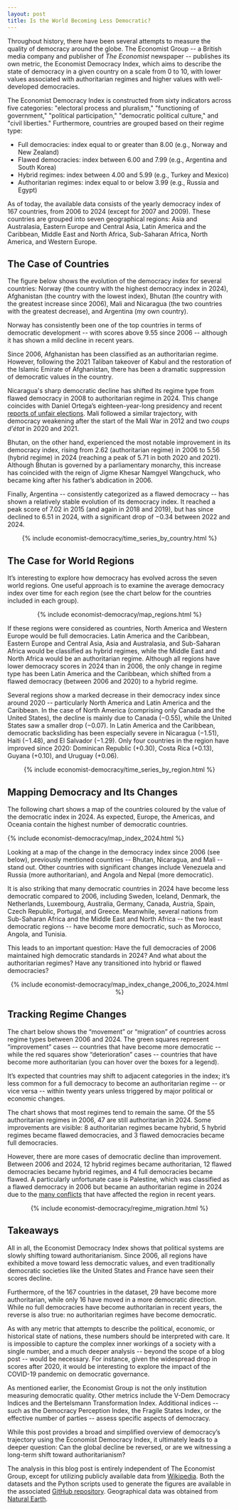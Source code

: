 ```yaml
---
layout: post
title: Is the World Becoming Less Democratic?
---
```


Throughout history, there have been several attempts to measure the quality of democracy around the globe. The Economist Group -- a British media company and publisher of *The Economist* newspaper -- publishes its own metric, the Economist Democracy Index, which aims to describe the state of democracy in a given country on a scale from 0 to 10, with lower values associated with authoritarian regimes and higher values with well-developed democracies.

The Economist Democracy Index is constructed from sixty indicators across five categories: "electoral process and pluralism," "functioning of government," "political participation," "democratic political culture," and "civil liberties." Furthermore, countries are grouped based on their regime type:

- Full democracies: index equal to or greater than 8.00 (e.g., Norway and New Zealand)
- Flawed democracies: index between 6.00 and 7.99 (e.g., Argentina and South Korea)
- Hybrid regimes: index between 4.00 and 5.99 (e.g., Turkey and Mexico)
- Authoritarian regimes: index equal to or below 3.99 (e.g., Russia and Egypt)

As of today, the available data consists of the yearly democracy index of 167 countries, from 2006 to 2024 (except for 2007 and 2009). These countries are grouped into seven geographical regions: Asia and Australasia, Eastern Europe and Central Asia, Latin America and the Caribbean, Middle East and North Africa, Sub-Saharan Africa, North America, and Western Europe.

## The Case of Countries

The figure below shows the evolution of the democracy index for several countries: Norway (the country with the highest democracy index in 2024), Afghanistan (the country with the lowest index), Bhutan (the country with the greatest increase since 2006), Mali and Nicaragua (the two countries with the greatest decrease), and Argentina (my own country).

Norway has consistently been one of the top countries in terms of democratic development -- with scores above 9.55 since 2006 -- although it has shown a mild decline in recent years.

Since 2006, Afghanistan has been classified as an authoritarian regime. However, following the 2021 Taliban takeover of Kabul and the restoration of the Islamic Emirate of Afghanistan, there has been a dramatic suppression of democratic values in the country.

Nicaragua's sharp democratic decline has shifted its regime type from flawed democracy in 2008 to authoritarian regime in 2024. This change coincides with Daniel Ortega’s eighteen-year-long presidency and recent [reports of unfair elections](https://www.bbc.com/news/world-latin-america-59202881). Mali followed a similar trajectory, with democracy weakening after the start of the Mali War in 2012 and two *coups d'état* in 2020 and 2021.

Bhutan, on the other hand, experienced the most notable improvement in its democracy index, rising from 2.62 (authoritarian regime) in 2006 to 5.56 (hybrid regime) in 2024 (reaching a peak of 5.71 in both 2020 and 2021). Although Bhutan is governed by a parliamentary monarchy, this increase has coincided with the reign of Jigme Khesar Namgyel Wangchuck, who became king after his father’s abdication in 2006.

Finally, Argentina -- consistently categorized as a flawed democracy -- has shown a relatively stable evolution of its democracy index. It reached a peak score of 7.02 in 2015 (and again in 2018 and 2019), but has since declined to 6.51 in 2024, with a significant drop of −0.34 between 2022 and 2024.

<div align="center">
    {% include economist-democracy/time_series_by_country.html %}
</div>

## The Case for World Regions

It’s interesting to explore how democracy has evolved across the seven world regions. One useful approach is to examine the average democracy index over time for each region (see the chart below for the countries included in each group).

<div align="center">
    {% include economist-democracy/map_regions.html %}
</div>

If these regions were considered as countries, North America and Western Europe would be full democracies. Latin America and the Caribbean, Eastern Europe and Central Asia, Asia and Australasia, and Sub-Saharan Africa would be classified as hybrid regimes, while the Middle East and North Africa would be an authoritarian regime. Although all regions have lower democracy scores in 2024 than in 2006, the only change in regime type has been Latin America and the Caribbean, which shifted from a flawed democracy (between 2006 and 2020) to a hybrid regime.

Several regions show a marked decrease in their democracy index since around 2020 -- particularly North America and Latin America and the Caribbean. In the case of North America (comprising only Canada and the United States), the decline is mainly due to Canada (−0.55), while the United States saw a smaller drop (−0.07). In Latin America and the Caribbean, democratic backsliding has been especially severe in Nicaragua (−1.51), Haiti (−1.48), and El Salvador (−1.29). Only four countries in the region have improved since 2020: Dominican Republic (+0.30), Costa Rica (+0.13), Guyana (+0.10), and Uruguay (+0.06).

<div align="center">
    {% include economist-democracy/time_series_by_region.html %}
</div>

## Mapping Democracy and Its Changes

The following chart shows a map of the countries coloured by the value of the democratic index in 2024. As expected, Europe, the Americas, and Oceania contain the highest number of democratic countries.

{% include economist-democracy/map_index_2024.html %}

Looking at a map of the change in the democracy index since 2006 (see below), previously mentioned countries -- Bhutan, Nicaragua, and Mali -- stand out. Other countries with significant changes include Venezuela and Russia (more authoritarian), and Angola and Nepal (more democratic).

It is also striking that many democratic countries in 2024 have become less democratic compared to 2006, including Sweden, Iceland, Denmark, the Netherlands, Luxembourg, Australia, Germany, Canada, Austria, Spain, Czech Republic, Portugal, and Greece. Meanwhile, several nations from Sub-Saharan Africa and the Middle East and North Africa -- the two least democratic regions -- have become more democratic, such as Morocco, Angola, and Tunisia.

This leads to an important question: Have the full democracies of 2006 maintained high democratic standards in 2024? And what about the authoritarian regimes? Have any transitioned into hybrid or flawed democracies?

<div align="center">
    {% include economist-democracy/map_index_change_2006_to_2024.html %}
</div>

## Tracking Regime Changes

The chart below shows the “movement” or “migration” of countries across regime types between 2006 and 2024. The green squares represent “improvement” cases -- countries that have become more democratic -- while the red squares show “deterioration” cases -- countries that have become more authoritarian (you can hover over the boxes for a legend).

It’s expected that countries may shift to adjacent categories in the index; it’s less common for a full democracy to become an authoritarian regime -- or vice versa -- within twenty years unless triggered by major political or economic changes.

The chart shows that most regimes tend to remain the same. Of the 55 authoritarian regimes in 2006, 47 are still authoritarian in 2024. Some improvements are visible: 8 authoritarian regimes became hybrid, 5 hybrid regimes became flawed democracies, and 3 flawed democracies became full democracies.

However, there are more cases of democratic decline than improvement. Between 2006 and 2024, 12 hybrid regimes became authoritarian, 12 flawed democracies became hybrid regimes, and 4 full democracies became flawed. A particularly unfortunate case is Palestine, which was classified as a flawed democracy in 2006 but became an authoritarian regime in 2024 due to the [many conflicts](https://en.wikipedia.org/wiki/Timeline_of_the_Palestine_region#Israel_and_the_occupied_Palestinian_territories) that have affected the region in recent years.

<div align="center">
    {% include economist-democracy/regime_migration.html %}
</div>

## Takeaways

All in all, the Economist Democracy Index shows that political systems are slowly shifting toward authoritarianism. Since 2006, all regions have exhibited a move toward less democratic values, and even traditionally democratic societies like the United States and France have seen their scores decline.

Furthermore, of the 167 countries in the dataset, 29 have become more authoritarian, while only 16 have moved in a more democratic direction. While no full democracies have become authoritarian in recent years, the reverse is also true: no authoritarian regimes have become democratic.

As with any metric that attempts to describe the political, economic, or historical state of nations, these numbers should be interpreted with care. It is impossible to capture the complex inner workings of a society with a single number, and a much deeper analysis -- beyond the scope of a blog post -- would be necessary. For instance, given the widespread drop in scores after 2020, it would be interesting to explore the impact of the COVID-19 pandemic on democratic governance.

As mentioned earlier, the Economist Group is not the only institution measuring democratic quality. Other metrics include the V-Dem Democracy Indices and the Bertelsmann Transformation Index. Additional indices -- such as the Democracy Perception Index, the Fragile States Index, or the effective number of parties -- assess specific aspects of democracy.

While this post provides a broad and simplified overview of democracy’s trajectory using the Economist Democracy Index, it ultimately leads to a deeper question: Can the global decline be reversed, or are we witnessing a long-term shift toward authoritarianism?

<div class="divider"></div>

<div class="note-box">
    The analysis in this blog post is entirely independent of The Economist Group, except for utilizing publicly available data from <a href="https://en.wikipedia.org/wiki/The_Economist_Democracy_Index" target="_blank" rel="noopener noreferrer">Wikipedia</a>. Both the datasets and the Python scripts used to generate the figures are available in the associated <a href="https://github.com/ffiza/economist-democracy-index" target="_blank" rel="noopener noreferrer">GitHub repository</a>. Geographical data was obtained from <a href="https://www.naturalearthdata.com/downloads/110m-cultural-vectors/110m-admin-0-boundary-lines/" target="_blank" rel="noopener noreferrer">Natural Earth</a>.
</div>
